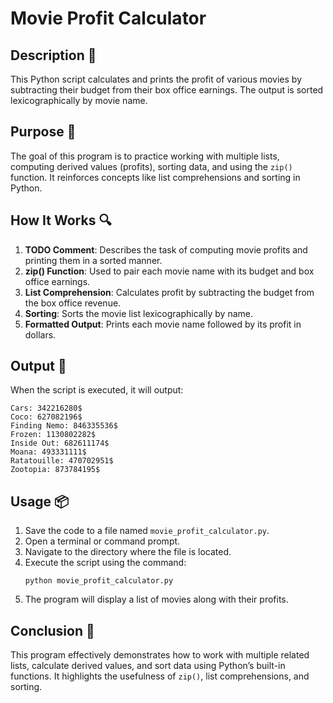 # Movie Profit Calculator

## Description 📝

This Python script calculates and prints the profit of various movies by subtracting their budget from their box office earnings.
The output is sorted lexicographically by movie name.

## Purpose 🎯

The goal of this program is to practice working with multiple lists, computing derived values (profits), sorting data, and using the `zip()` function.
It reinforces concepts like list comprehensions and sorting in Python.

## How It Works 🔍

1. **TODO Comment**: Describes the task of computing movie profits and printing them in a sorted manner.
2. **zip() Function**: Used to pair each movie name with its budget and box office earnings.
3. **List Comprehension**: Calculates profit by subtracting the budget from the box office revenue.
4. **Sorting**: Sorts the movie list lexicographically by name.
5. **Formatted Output**: Prints each movie name followed by its profit in dollars.

## Output 📜

When the script is executed, it will output:

```
Cars: 342216280$
Coco: 627082196$
Finding Nemo: 846335536$
Frozen: 1130802282$
Inside Out: 682611174$
Moana: 493331111$
Ratatouille: 470702951$
Zootopia: 873784195$
```

## Usage 📦

1. Save the code to a file named `movie_profit_calculator.py`.
2. Open a terminal or command prompt.
3. Navigate to the directory where the file is located.
4. Execute the script using the command:
    ```
    python movie_profit_calculator.py
    ```
5. The program will display a list of movies along with their profits.

## Conclusion 🚀

This program effectively demonstrates how to work with multiple related lists, calculate derived values, and sort data using Python’s built-in functions.
It highlights the usefulness of `zip()`, list comprehensions, and sorting.
